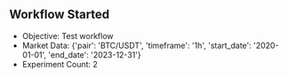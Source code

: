 
## Workflow Started
- Objective: Test workflow
- Market Data: {'pair': 'BTC/USDT', 'timeframe': '1h', 'start_date': '2020-01-01', 'end_date': '2023-12-31'}
- Experiment Count: 2